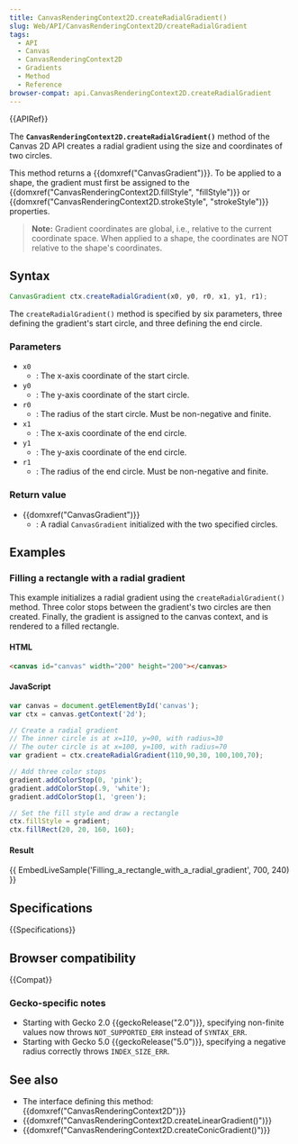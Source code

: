 ```yaml
---
title: CanvasRenderingContext2D.createRadialGradient()
slug: Web/API/CanvasRenderingContext2D/createRadialGradient
tags:
  - API
  - Canvas
  - CanvasRenderingContext2D
  - Gradients
  - Method
  - Reference
browser-compat: api.CanvasRenderingContext2D.createRadialGradient
---
```

{{APIRef}}

The
**`CanvasRenderingContext2D.createRadialGradient()`**
method of the Canvas 2D API creates a radial gradient using the size and coordinates of
two circles.

This method returns a {{domxref("CanvasGradient")}}. To be applied to a shape, the
gradient must first be assigned to the {{domxref("CanvasRenderingContext2D.fillStyle",
  "fillStyle")}} or {{domxref("CanvasRenderingContext2D.strokeStyle", "strokeStyle")}}
properties.

> **Note:** Gradient coordinates are global, i.e., relative to the current
> coordinate space. When applied to a shape, the coordinates are NOT relative to the
> shape's coordinates.

## Syntax

```js
CanvasGradient ctx.createRadialGradient(x0, y0, r0, x1, y1, r1);
```

The `createRadialGradient()` method is specified by six parameters, three
defining the gradient's start circle, and three defining the end circle.

### Parameters

- `x0`
  - : The x-axis coordinate of the start circle.
- `y0`
  - : The y-axis coordinate of the start circle.
- `r0`
  - : The radius of the start circle. Must be non-negative and finite.
- `x1`
  - : The x-axis coordinate of the end circle.
- `y1`
  - : The y-axis coordinate of the end circle.
- `r1`
  - : The radius of the end circle. Must be non-negative and finite.

### Return value

- {{domxref("CanvasGradient")}}
  - : A radial `CanvasGradient` initialized with the two specified circles.

## Examples

### Filling a rectangle with a radial gradient

This example initializes a radial gradient using the
`createRadialGradient()` method. Three color stops between the gradient's two
circles are then created. Finally, the gradient is assigned to the canvas context, and
is rendered to a filled rectangle.

#### HTML

```html
<canvas id="canvas" width="200" height="200"></canvas>
```

#### JavaScript

```js
var canvas = document.getElementById('canvas');
var ctx = canvas.getContext('2d');

// Create a radial gradient
// The inner circle is at x=110, y=90, with radius=30
// The outer circle is at x=100, y=100, with radius=70
var gradient = ctx.createRadialGradient(110,90,30, 100,100,70);

// Add three color stops
gradient.addColorStop(0, 'pink');
gradient.addColorStop(.9, 'white');
gradient.addColorStop(1, 'green');

// Set the fill style and draw a rectangle
ctx.fillStyle = gradient;
ctx.fillRect(20, 20, 160, 160);
```

#### Result

{{ EmbedLiveSample('Filling_a_rectangle_with_a_radial_gradient', 700, 240) }}

## Specifications

{{Specifications}}

## Browser compatibility

{{Compat}}

### Gecko-specific notes

- Starting with Gecko 2.0 {{geckoRelease("2.0")}}, specifying non-finite values now
  throws `NOT_SUPPORTED_ERR` instead of `SYNTAX_ERR`.
- Starting with Gecko 5.0 {{geckoRelease("5.0")}}, specifying a negative radius
  correctly throws `INDEX_SIZE_ERR`.

## See also

- The interface defining this method: {{domxref("CanvasRenderingContext2D")}}
- {{domxref("CanvasRenderingContext2D.createLinearGradient()")}}
- {{domxref("CanvasRenderingContext2D.createConicGradient()")}}
